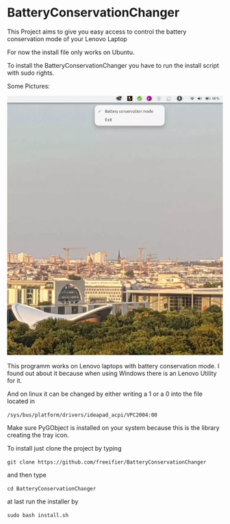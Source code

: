 # BatteryConservationChanger
This Project aims to give you easy access to control the battery conservation mode of your Lenovo Laptop

For now the install file only works on Ubuntu.

To install the BatteryConservationChanger you have to run the install script with sudo rights.


Some Pictures:


[![](./screenshot.webp)](https://raw.githubusercontent.com/freeifier/screenshot.webp)


This programm works on Lenovo laptops with battery conservation mode.
I found out about it because when using Windows there is an Lenovo Utility for it.

And on linux it can be changed by either writing a 1 or a 0 into the file located in 

`/sys/bus/platform/drivers/ideapad_acpi/VPC2004:00`

Make sure PyGObject is installed on your system because this is the library creating the tray icon.


To install just clone the project by typing 

`git clone https://github.com/freeifier/BatteryConservationChanger`

and then type

`cd BatteryConservationChanger`

at last run the installer by

`sudo bash install.sh`
